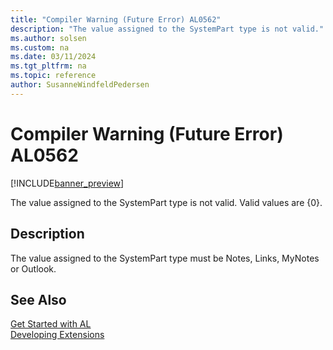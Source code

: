 ```yaml
---
title: "Compiler Warning (Future Error) AL0562"
description: "The value assigned to the SystemPart type is not valid."
ms.author: solsen
ms.custom: na
ms.date: 03/11/2024
ms.tgt_pltfrm: na
ms.topic: reference
author: SusanneWindfeldPedersen
---
```

[//]: # (START>DO_NOT_EDIT)
[//]: # (IMPORTANT:Do not edit any of the content between here and the END>DO_NOT_EDIT.)
[//]: # (Any modifications should be made in the .xml files in the ModernDev repo.)
# Compiler Warning (Future Error) AL0562

[!INCLUDE[banner_preview](../includes/banner_preview.md)]

The value assigned to the SystemPart type is not valid. Valid values are {0}.


## Description
The value assigned to the SystemPart type must be Notes, Links, MyNotes or Outlook.  

[//]: # (IMPORTANT: END>DO_NOT_EDIT)
## See Also  
[Get Started with AL](../devenv-get-started.md)  
[Developing Extensions](../devenv-dev-overview.md)  